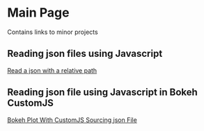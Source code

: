 # Main Page

Contains links to minor projects

## Reading json files using Javascript
[Read a json with a relative path](js_read_json_url.html)

## Reading json file using Javascript in Bokeh CustomJS
[Bokeh Plot With CustomJS Sourcing json File](plots/test_externalsrc_to_CustomJS.html)
